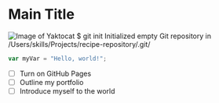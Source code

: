 # Main Title
![Image of Yaktocat](https://octodex.github.com/images/yaktocat.png)
$ git init
Initialized empty Git repository in /Users/skills/Projects/recipe-repository/.git/
``` javascript
var myVar = "Hello, world!";
```
- [ ] Turn on GitHub Pages
- [ ] Outline my portfolio
- [ ] Introduce myself to the world

